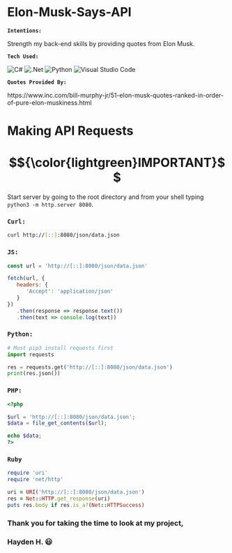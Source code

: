 # Elon-Musk-Says-API

<b> <code>Intentions:</code> </b>

Strength my back-end skills by providing quotes from Elon Musk.

<b> <code>Tech Used:</code> </b>

![C#](https://img.shields.io/badge/c%23-%23239120.svg?style=for-the-badge&logo=c-sharp&logoColor=white)
![.Net](https://img.shields.io/badge/.NET-5C2D91?style=for-the-badge&logo=.net&logoColor=white)
![Python](https://img.shields.io/badge/python-3670A0?style=for-the-badge&logo=python&logoColor=ffdd54)
![Visual Studio Code](https://img.shields.io/badge/Visual%20Studio%20Code-0078d7.svg?style=for-the-badge&logo=visual-studio-code&logoColor=white)

<b> <code>Quotes Provided By:</code> </b>

<link>https://www.inc.com/bill-murphy-jr/51-elon-musk-quotes-ranked-in-order-of-pure-elon-muskiness.html</link>


# Making API Requests

# $${\color{lightgreen}IMPORTANT}$$
Start server by going to the root directory and from your shell typing <code>python3 -m http.server 8080</code>.

### <code>Curl:</code> 
```zsh
curl http://[::]:8080/json/data.json
```
### <code>JS:</code> 
```js
const url = 'http://[::]:8080/json/data.json'

fetch(url, {
   headers: {
      'Accept': 'application/json'
   }
})
   .then(response => response.text())
   .then(text => console.log(text))
```
### <code>Python:</code> 
```py
# Must pip3 install requests first
import requests

res = requests.get('http://[::]:8080/json/data.json')
print(res.json())
```
### <code>PHP:</code> 
```php
<?php

$url = 'http://[::]:8080/json/data.json';
$data = file_get_contents($url);

echo $data;
?>
```
### <code>Ruby</code> 
```rb
require 'uri'
require 'net/http'

uri = URI('http://[::]:8080/json/data.json')
res = Net::HTTP.get_response(uri)
puts res.body if res.is_a?(Net::HTTPSuccess)
```

### Thank you for taking the time to look at my project,

### Hayden H. 😃

